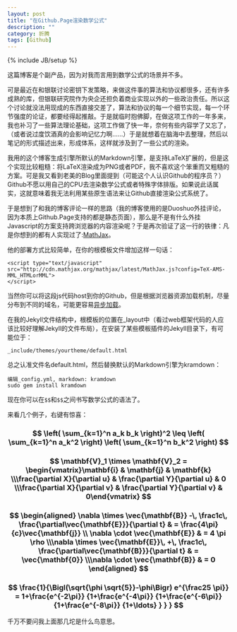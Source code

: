 ```yaml
---
layout: post
title: "在Github.Page渲染数学公式"
description: ""
category: 折腾
tags: [Github]
---
```

{% include JB/setup %}

这篇博客是个副产品，因为对我而言用到数学公式的场景并不多。


可是最近在和银联讨论密钥下发策略，来做这件事的算法和协议都很多，还有许多成熟的库，但银联研究院作为央企还担负着商业实现以外的一些政治责任。所以这个讨论就没法用现成的东西直接交差了，算法和协议的每一个细节实现，每一个环节强度的论证，都要经得起推敲。于是就临时抱佛脚，在做这项工作的一年多来，我也补习了一些算法理论基础，这项工作做了快一年，奈何有些内容学了又忘了，（或者说过度饮酒真的会影响记忆力啊……）于是就想着在脑海中去整理，然后以笔记的形式描述出来，形成体系，这样就涉及到了一些公式的渲染。

我用的这个博客生成引擎所默认的Markdown引擎，是支持LaTeX扩展的，但是这个实现比较粗糙：将LaTeX渲染成为PNG或者PDF，我不喜欢这个笨重而又粗糙的方案。可是我又看到老美的Blog里面提到（可能这个人认识Github的程序员？）Github不愿以用自己的CPU去渲染数学公式或者特殊字体排版。如果说此话属实，这就意味着我无法利用某些原生语法来让Github直接渲染公式系统了。

于是想到了和我的博客评论一样的思路（我的博客使用的是Duoshuo外挂评论，因为本质上Github.Page支持的都是静态页面），那么是不是有什么外挂Javascript的方案支持跨浏览器的内容渲染呢？于是再次验证了这一行的铁律：凡是你想到的都有人实现过了:[MathJax](http://www.mathjax.org/)。


他的部署方式比较简单，在你的根模板文件增加这样一句话：


    <script type="text/javascript"
    src="http://cdn.mathjax.org/mathjax/latest/MathJax.js?config=TeX-AMS-MML_HTMLorMML">
    </script>

当然你可以将这段js代码host到你的Github，但是根据浏览器资源加载机制，尽量分布到不同的域名，可能更容易[异步加载](http://www.chromium.org/developers/design-documents/process-models)。

在我的Jekyll文件结构中，根模板的位置在_layout中（看过web框架代码的人应该比较好理解Jekyll的文件布局），在安装了某些模板插件的Jekyll目录下，有可能位于：


    _include/themes/yourtheme/default.html


总之认准文件名default.html，然后替换默认的Markdown引擎为kramdown：


    编辑_config.yml, markdown: kramdown
    sudo gem install kramdown


现在你可以在`$$`和`$$`之间书写数学公式的语法了。

来看几个例子，右键有惊喜：

### $$ \left( \sum_{k=1}^n a_k b_k \right)^2 \leq \left( \sum_{k=1}^n a_k^2 \right) \left( \sum_{k=1}^n b_k^2 \right)  $$
                
                       
### $$ \mathbf{V}_1 \times \mathbf{V}_2 =  \begin{vmatrix}\mathbf{i} & \mathbf{j} & \mathbf{k} \\\frac{\partial X}{\partial u} &  \frac{\partial Y}{\partial u} & 0 \\\frac{\partial X}{\partial v} &  \frac{\partial Y}{\partial v} & 0\end{vmatrix} $$            
                
                         
### $$ \begin{aligned} \nabla \times \vec{\mathbf{B}} -\, \frac1c\, \frac{\partial\vec{\mathbf{E}}}{\partial t} & = \frac{4\pi}{c}\vec{\mathbf{j}} \\   \nabla \cdot \vec{\mathbf{E}} & = 4 \pi \rho \\\nabla \times \vec{\mathbf{E}}\, +\, \frac1c\, \frac{\partial\vec{\mathbf{B}}}{\partial t} & = \vec{\mathbf{0}} \\\nabla \cdot \vec{\mathbf{B}} & = 0 \end{aligned} $$            
                
                        
### $$ \frac{1}{\Bigl(\sqrt{\phi \sqrt{5}}-\phi\Bigr) e^{\frac25 \pi}} = 1+\frac{e^{-2\pi}} {1+\frac{e^{-4\pi}} {1+\frac{e^{-6\pi}} {1+\frac{e^{-8\pi}} {1+\ldots} } } } $$             
         
         
千万不要问我上面那几坨是什么鸟意思。
